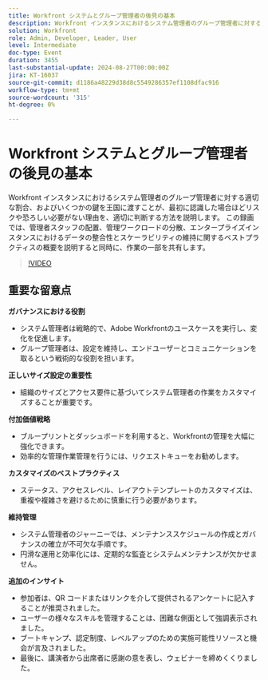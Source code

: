 ```yaml
---
title: Workfront システムとグループ管理者の後見の基本
description: Workfront インスタンスにおけるシステム管理者のグループ管理者に対する適切な割合、およびいくつかの鍵を王国に渡すことが、最初に認識した場合ほどリスクや恐ろしい必要がない理由を、適切に判断する方法を説明します。 この録画では、管理者スタッフの配置、管理ワークロードの分散、エンタープライズインスタンスにおけるデータの整合性とスケーラビリティの維持に関するベストプラクティスの概要を説明すると同時に、作業の一部を共有します。
solution: Workfront
role: Admin, Developer, Leader, User
level: Intermediate
doc-type: Event
duration: 3455
last-substantial-update: 2024-08-27T00:00:00Z
jira: KT-16037
source-git-commit: d1186a48229d38d8c5549286357ef1108dfac916
workflow-type: tm+mt
source-wordcount: '315'
ht-degree: 0%

---
```



# Workfront システムとグループ管理者の後見の基本

Workfront インスタンスにおけるシステム管理者のグループ管理者に対する適切な割合、およびいくつかの鍵を王国に渡すことが、最初に認識した場合ほどリスクや恐ろしい必要がない理由を、適切に判断する方法を説明します。 この録画では、管理者スタッフの配置、管理ワークロードの分散、エンタープライズインスタンスにおけるデータの整合性とスケーラビリティの維持に関するベストプラクティスの概要を説明すると同時に、作業の一部を共有します。

>[!VIDEO](https://video.tv.adobe.com/v/3433002/?learn=on)

## 重要な留意点

**ガバナンスにおける役割**

* システム管理者は戦略的で、Adobe Workfrontのユースケースを実行し、変化を促進します。
* グループ管理者は、設定を維持し、エンドユーザーとコミュニケーションを取るという戦術的な役割を担います。

**正しいサイズ設定の重要性**

* 組織のサイズとアクセス要件に基づいてシステム管理者の作業をカスタマイズすることが重要です。

**付加価値戦略**

* ブループリントとダッシュボードを利用すると、Workfrontの管理を大幅に強化できます。
* 効率的な管理作業管理を行うには、リクエストキューをお勧めします。

**カスタマイズのベストプラクティス**

* ステータス、アクセスレベル、レイアウトテンプレートのカスタマイズは、重複や複雑さを避けるために慎重に行う必要があります。

**維持管理**

* システム管理者のジャーニーでは、メンテナンススケジュールの作成とガバナンスの確立が不可欠な手順です。
* 円滑な運用と効率化には、定期的な監査とシステムメンテナンスが欠かせません。

**追加のインサイト**

* 参加者は、QR コードまたはリンクを介して提供されるアンケートに記入することが推奨されました。
* ユーザーの様々なスキルを管理することは、困難な側面として強調表示されました。
* ブートキャンプ、認定制度、レベルアップのための実施可能性リソースと機会が言及されました。
* 最後に、講演者から出席者に感謝の意を表し、ウェビナーを締めくくりました。
